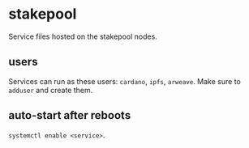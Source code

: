 # stakepool

Service files hosted on the stakepool nodes.

## users
Services can run as these users: `cardano`, `ipfs`, `arweave`. 
Make sure to `adduser` and create them.

## auto-start after reboots
`systemctl enable <service>`.
